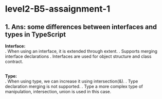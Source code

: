 # level2-B5-assaignment-1

## 1. Ans: some differences between interfaces and types in TypeScript <br>
 <b>Interface:</b> <br>
. When using an interface, it is extended through extent.
. Supports merging interface declarations
. Interfaces are used for object structure and class contract.<br> <br>

<b>Type:</b><br>
. When using type, we can increase it using intersection(&).
. Type declaration merging is not supported.
. Type a more complex type of manipulation, intersection, union is used in this case.